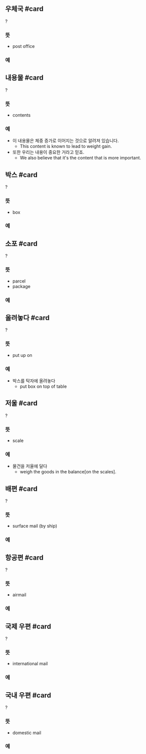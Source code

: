 ## 우체국 #card
?
### 뜻
- post office
### 예
<!--SR:!2025-02-10,113,290-->

## 내용물 #card
?
### 뜻
- contents
### 예
- 이 내용물은 체중 증가로 이어지는 것으로 알려져 있습니다.
	- This content is known to lead to weight gain.
- 또한 우리는 내용이 중요한 거라고 믿죠.
	- We also believe that it's the content that is more important.
<!--SR:!2025-03-16,92,250-->

## 박스 #card
?
### 뜻
- box
### 예
<!--SR:!2025-12-15,330,308-->

## 소포 #card
?
### 뜻
- parcel
- package
### 예
<!--SR:!2025-04-02,107,248-->


## 올려놓다 #card
?
### 뜻
- put up on
### 예
- 박스를 탁자에 올려놓다
	- put box on top of table
<!--SR:!2025-03-17,144,304-->

## 저울 #card
?
### 뜻
- scale
### 예
- 물건을 저울에 달다
	- weigh the goods in the balance[on the scales].
<!--SR:!2025-03-24,60,248-->

## 배편 #card
?
### 뜻
- surface mail (by ship)
### 예
<!--SR:!2025-04-07,132,284-->


## 항공편 #card
?
### 뜻
- airmail
### 예
<!--SR:!2025-01-23,72,290-->


## 국제 우편 #card
?
### 뜻
- international mail
### 예
<!--SR:!2025-02-08,111,290-->

## 국내 우편 #card
?
### 뜻
- domestic mail
### 예
<!--SR:!2025-04-11,156,307-->
